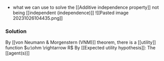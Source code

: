 - what we can use to solve the [[Additive independence property]] not being [[independent (independence)]]
![[Pasted image 20231026104435.png]]

### Solution
By [[von Neumann & Morgenstern (VNM)]] theorem, there is a [[utility]] function $u:\ohm \rightarrow R$
By [[Expected utility hypothesis]]: The [[agent(s)]]  